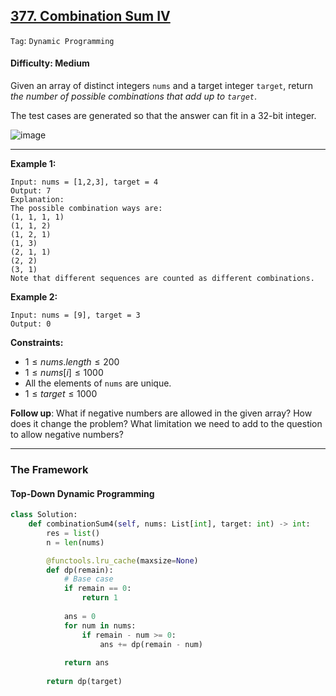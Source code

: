 ## [377. Combination Sum IV](https://leetcode.com/problems/combination-sum-iv)

```Tag```: ```Dynamic Programming``` 

#### Difficulty: Medium

Given an array of distinct integers ```nums``` and a target integer ```target```, return _the number of possible combinations that add up to ```target```_.

The test cases are generated so that the answer can fit in a 32-bit integer.

![image](https://github.com/quananhle/Python/assets/35042430/eb6736c4-ce53-4dcc-a03e-e51983f0d399)

---

__Example 1:__
```
Input: nums = [1,2,3], target = 4
Output: 7
Explanation:
The possible combination ways are:
(1, 1, 1, 1)
(1, 1, 2)
(1, 2, 1)
(1, 3)
(2, 1, 1)
(2, 2)
(3, 1)
Note that different sequences are counted as different combinations.
```

__Example 2:__
```
Input: nums = [9], target = 3
Output: 0
```

__Constraints:__

- $1 \le nums.length \le 200$
- $1 \le nums[i] \le 1000$
- All the elements of ```nums``` are unique.
- $1 \le target \le 1000$
 
__Follow up__: What if negative numbers are allowed in the given array? How does it change the problem? What limitation we need to add to the question to allow negative numbers?

---

### The Framework

#### Top-Down Dynamic Programming

```Python
class Solution:
    def combinationSum4(self, nums: List[int], target: int) -> int:
        res = list()
        n = len(nums)

        @functools.lru_cache(maxsize=None)
        def dp(remain):
            # Base case
            if remain == 0:
                return 1
            
            ans = 0
            for num in nums:
                if remain - num >= 0:
                    ans += dp(remain - num)
            
            return ans
        
        return dp(target)
```
